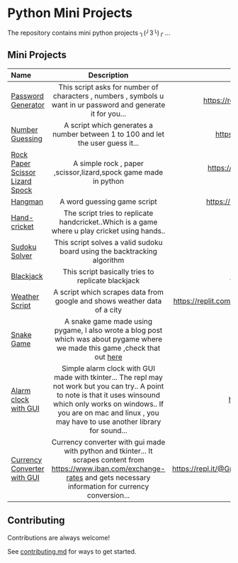 # Python Mini Projects

The repository contains mini python projects ╮(╯3╰)╭ ...

## Mini Projects

| Name  | Description  | Repl-Link |
| :------------ |:---------------:| -----:|
|[Password Generator](https://github.com/grapeJUICE1/python-mini-projects/blob/main/password-generator.py)     | This script asks for number of characters , numbers , symbols u want in ur password and generate it for you... | https://repl.it/@GrapeJUICE/Python-Password-Generator|
|[Number Guessing](https://github.com/grapeJUICE1/python-mini-projects/blob/main/NumberGuesser.py)      |  A script which generates a number between 1 to 100 and let the user guess it...        |   https://repl.it/@GrapeJUICE/Number-Guessing-Game |
|[Rock Paper Scissor Lizard Spock](https://github.com/grapeJUICE1/python-mini-projects/blob/main/rockPaperScissorsLizardSpock.py) | A simple rock , paper ,scissor,lizard,spock game made in python       |    https://repl.it/@GrapeJUICE/rock-paper-scissor-lizard-spock#main.py |
|[Hangman](https://github.com/grapeJUICE1/python-mini-projects/blob/main/hangman.py) | A word guessing game script  | https://repl.it/@GrapeJUICE/HANGMAN-Python#main.py |
|[Hand-cricket](https://github.com/grapeJUICE1/python-mini-projects/blob/main/hand-cricket.py) | The script tries to replicate handcricket..Which is a game where u play cricket using hands.. |    https://repl.it/@GrapeJUICE/Handcricket-Python |
|[Sudoku Solver](https://github.com/grapeJUICE1/python-mini-projects/blob/main/sudoku-solver.py) | This script solves a valid sudoku board using the backtracking algorithm|    https://repl.it/@GrapeJUICE/Sudoku-Solver |
|[Blackjack](https://github.com/grapeJUICE1/python-mini-projects/blob/main/blackjack.py)| This script basically tries to replicate blackjack|  https://repl.it/@GrapeJUICE/BLACKJACK#main.py |
|[Weather Script](https://github.com/grapeJUICE1/python-mini-projects/blob/main/weather.py)| A script which scrapes data from google and shows weather data of a city|  https://replit.com/@GrapeJUICE/MuddyRubberyInstances#main.py |
|[Snake Game](https://github.com/grapeJUICE1/python-mini-projects/blob/main/snake.py)|  A snake game made using pygame, I also wrote a blog post which was about pygame where we made this game ,check that out [here](https://dev.to/grapejuice/getting-started-with-pygame-making-a-snake-game-2i1g)| https://repl.it/@GrapeJUICE/Sudoku-Solver |
|[Alarm clock with GUI](https://github.com/grapeJUICE1/python-mini-projects/blob/main/alarm.py) | Simple alarm clock with GUI made with tkinter... The repl may not work but you can try.. A point to note is that it uses winsound which only works on windows.. If you are on mac and linux , you may have to use another library for sound...| https://repl.it/@GrapeJUICE/Alarm-Clock#main.py |
|[Currency Converter with GUI](https://github.com/grapeJUICE1/python-mini-projects/blob/main/currency_converter.py)| Currency converter with gui made with python and tkinter... It scrapes content from https://www.iban.com/exchange-rates and gets necessary information for currency conversion...|https://repl.it/@GrapeJUICE/SlategraySaneGraphicslibrary#main.py |


## Contributing

Contributions are always welcome!

See [contributing.md](https://github.com/grapeJUICE1/python-mini-projects/blob/main/contributing.md) for ways to get started.













